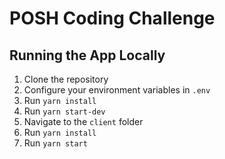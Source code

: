 # POSH Coding Challenge

## Running the App Locally

1. Clone the repository
2. Configure your environment variables in `.env`
3. Run `yarn install`
4. Run `yarn start-dev`
5. Navigate to the `client` folder
6. Run `yarn install`
7. Run `yarn start`
